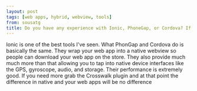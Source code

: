 ```yaml
---
layout: post
tags: [web apps, hybrid, webview, tools]
from: sousatg
title: Do you have any experience with Ionic, PhoneGap, or Cordova? If so how do they perform?
---
```

Ionic is one of the best tools I've seen. What PhonGap and Cordova do is basically the same. They wrap your web app into a native webview so people can download your web app on the store. They also provide much much more than that allowing you to tap into native device interfaces like the GPS, gyroscope, audio, and storage. Their performance is extremely good. If you need more grab the Crosswalk plugin and at that point the difference in native and your web apps will be no difference
